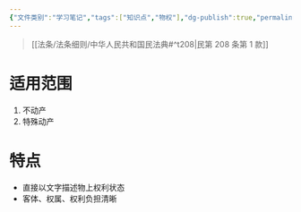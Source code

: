```yaml
---
{"文件类别":"学习笔记","tags":["知识点","物权"],"dg-publish":true,"permalink":"/学习笔记studyup/物权法学/登记/","dgPassFrontmatter":true,"created":"2024-11-01T09:10:47.620+08:00","updated":"2024-11-01T09:13:07.540+08:00"}
---
```


> [[法条/法条细则/中华人民共和国民法典#^t208\|民第 208 条第 1 款]]

# 适用范围
1. 不动产
2. 特殊动产
# 特点
- 直接以文字描述物上权利状态
- 客体、权属、权利负担清晰

